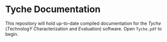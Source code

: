 # Tyche Documentation

This repository will hold up-to-date compiled documentation for the *Tyche* (*T*echnolog*Y* *Ch*aracterization and *E*valuation) software. Open `Tyche.pdf` to begin.
